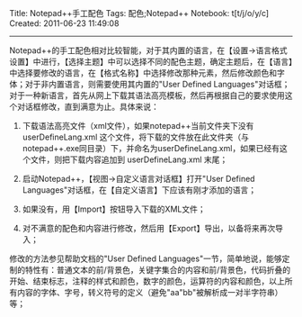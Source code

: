 Title: Notepad++手工配色
Tags: 配色;Notepad++
Notebook: t[t/j/o/y/c]
Created: 2011-06-23 11:49:08

------

Notepad++的手工配色相对比较智能，对于其内置的语言，在【设置->语言格式设置】中进行，【选择主题】中可以选择不同的配色主题，确定主题后，在【语言】中选择要修改的语言，在【格式名称】中选择修改那种元素，然后修改颜色和字体；对于非内置语言，则需要使用其内置的"User Defined Languages"对话框；对于一种新语言，首先从网上下载其语法高亮模板，然后再根据自己的要求使用这个对话框修改，直到满意为止。具体来说：

1. 下载语法高亮文件（xml文件），如果notepad++当前文件夹下没有 userDefineLang.xml 这个文件，将下载的文件放在此文件夹（与notepad++.exe同目录）下，并命名为userDefineLang.xml，如果已经有这个文件，则把下载内容追加到 userDefineLang.xml 末尾；

2. 启动Notepad++，【视图->自定义语言对话框】打开"User Defined Languages"对话框，在【自定义语言】下应该有刚才添加的语言；

3. 如果没有，用【Import】按钮导入下载的XML文件；

4. 对不满意的配色和内容进行修改，然后用【Export】导出，以备将来再次导入；

 

修改的方法参见帮助文档的"User Defined Languages"一节，简单地说，能够定制的特性有：普通文本的前/背景色，关键字集合的内容和前/背景色，代码折叠的开始、结束标志，注释的样式和颜色，数字的颜色，运算符的内容和颜色，以上所有内容的字体、字号，转义符号的定义（避免"aa\"bb"被解析成一对半字符串）等；